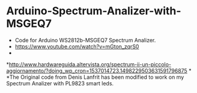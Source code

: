# Arduino-Spectrum-Analizer-with-MSGEQ7

 * Code for Arduino WS2812b-MSGEQ7 Spectrum Analizer.
 * https://www.youtube.com/watch?v=mGton_zqrS0
 *
 *http://www.hardwareguida.altervista.org/spectrum-ii-un-piccolo-aggiornamento/?doing_wp_cron=1537014723.1498229503631591796875
 *
 *The Original code from Denis Lanfrit has been modified to work on my Spectrum Analizer with PL9823 smart leds.
